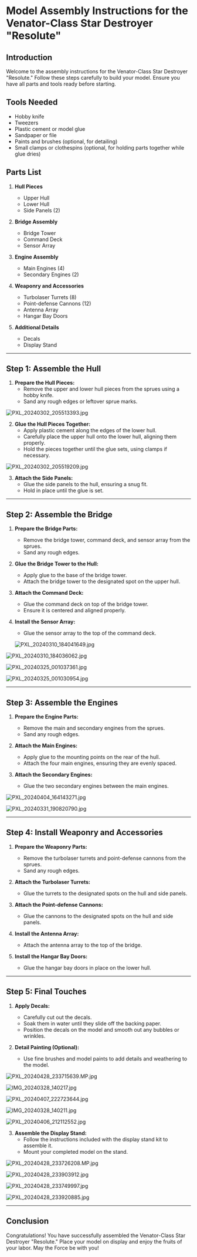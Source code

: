 # Model Assembly Instructions for the Venator-Class Star Destroyer "Resolute"

## Introduction

Welcome to the assembly instructions for the Venator-Class Star Destroyer "Resolute." Follow these steps carefully to build your model. Ensure you have all parts and tools ready before starting.

## Tools Needed
- Hobby knife
- Tweezers
- Plastic cement or model glue
- Sandpaper or file
- Paints and brushes (optional, for detailing)
- Small clamps or clothespins (optional, for holding parts together while glue dries)

## Parts List
1. **Hull Pieces**
   - Upper Hull
   - Lower Hull
   - Side Panels (2)

2. **Bridge Assembly**
   - Bridge Tower
   - Command Deck
   - Sensor Array

3. **Engine Assembly**
   - Main Engines (4)
   - Secondary Engines (2)

4. **Weaponry and Accessories**
   - Turbolaser Turrets (8)
   - Point-defense Cannons (12)
   - Antenna Array
   - Hangar Bay Doors

5. **Additional Details**
   - Decals
   - Display Stand

---

## Step 1: Assemble the Hull

1. **Prepare the Hull Pieces:**
   - Remove the upper and lower hull pieces from the sprues using a hobby knife.
   - Sand any rough edges or leftover sprue marks.

![PXL_20240302_205513393.jpg](https://github.com/driter7958/Venator-Class-Star-Destroyer-Resolute/assets/169092499/055886c8-fde1-474b-8f5e-7ebe1ad9f281)


2. **Glue the Hull Pieces Together:**
   - Apply plastic cement along the edges of the lower hull.
   - Carefully place the upper hull onto the lower hull, aligning them properly.
   - Hold the pieces together until the glue sets, using clamps if necessary.

![PXL_20240302_205519209.jpg](https://github.com/driter7958/Venator-Class-Star-Destroyer-Resolute/assets/169092499/98bc1b02-c99b-4370-96a0-a3214c94a2b8)


3. **Attach the Side Panels:**
   - Glue the side panels to the hull, ensuring a snug fit.
   - Hold in place until the glue is set.

---

## Step 2: Assemble the Bridge

1. **Prepare the Bridge Parts:**
   - Remove the bridge tower, command deck, and sensor array from the sprues.
   - Sand any rough edges.

2. **Glue the Bridge Tower to the Hull:**
   - Apply glue to the base of the bridge tower.
   - Attach the bridge tower to the designated spot on the upper hull.

3. **Attach the Command Deck:**
   - Glue the command deck on top of the bridge tower.
   - Ensure it is centered and aligned properly.

4. **Install the Sensor Array:**
   - Glue the sensor array to the top of the command deck.


   ![PXL_20240310_184041649.jpg](https://github.com/driter7958/Venator-Class-Star-Destroyer-Resolute/assets/169092499/799df54d-1cce-4352-9876-b93d4e1c0924)

![PXL_20240310_184036062.jpg](https://github.com/driter7958/Venator-Class-Star-Destroyer-Resolute/assets/169092499/84712b19-68a8-436c-ace0-6b2d33339e35)

![PXL_20240325_001037361.jpg](https://github.com/driter7958/Venator-Class-Star-Destroyer-Resolute/assets/169092499/7d7e04d5-7a62-49d9-a63f-bcb45a146a75)

![PXL_20240325_001030954.jpg](https://github.com/driter7958/Venator-Class-Star-Destroyer-Resolute/assets/169092499/af8b7f3a-a264-4209-94b4-c0441de66617)



---

## Step 3: Assemble the Engines

1. **Prepare the Engine Parts:**
   - Remove the main and secondary engines from the sprues.
   - Sand any rough edges.

2. **Attach the Main Engines:**
   - Apply glue to the mounting points on the rear of the hull.
   - Attach the four main engines, ensuring they are evenly spaced.

3. **Attach the Secondary Engines:**
   - Glue the two secondary engines between the main engines.

![PXL_20240404_164143271.jpg](https://github.com/driter7958/Venator-Class-Star-Destroyer-Resolute/assets/169092499/da9fdcd0-bd00-4975-9181-87fb397913b2)

![PXL_20240331_190820790.jpg](https://github.com/driter7958/Venator-Class-Star-Destroyer-Resolute/assets/169092499/0ee07df1-c4de-46a0-9c34-5e62beffac44)


---

## Step 4: Install Weaponry and Accessories

1. **Prepare the Weaponry Parts:**
   - Remove the turbolaser turrets and point-defense cannons from the sprues.
   - Sand any rough edges.

2. **Attach the Turbolaser Turrets:**
   - Glue the turrets to the designated spots on the hull and side panels.

3. **Attach the Point-defense Cannons:**
   - Glue the cannons to the designated spots on the hull and side panels.

4. **Install the Antenna Array:**
   - Attach the antenna array to the top of the bridge.

5. **Install the Hangar Bay Doors:**
   - Glue the hangar bay doors in place on the lower hull.

---

## Step 5: Final Touches

1. **Apply Decals:**
   - Carefully cut out the decals.
   - Soak them in water until they slide off the backing paper.
   - Position the decals on the model and smooth out any bubbles or wrinkles.

2. **Detail Painting (Optional):**
   - Use fine brushes and model paints to add details and weathering to the model.


![PXL_20240428_233715639.MP.jpg](https://github.com/driter7958/Venator-Class-Star-Destroyer-Resolute/assets/169092499/91e5037f-f39d-441e-afda-d3a5eab4685b)

![IMG_20240328_140217.jpg](https://github.com/driter7958/Venator-Class-Star-Destroyer-Resolute/assets/169092499/13019a12-6c6f-4e42-9d60-4b648e38e384)

![PXL_20240407_222723644.jpg](https://github.com/driter7958/Venator-Class-Star-Destroyer-Resolute/assets/169092499/61a8ed21-308a-4f28-8630-e9ef996e9744)

![IMG_20240328_140211.jpg](https://github.com/driter7958/Venator-Class-Star-Destroyer-Resolute/assets/169092499/637f49d5-f555-4ddf-8140-23053ca285e1)

![PXL_20240406_212112552.jpg](https://github.com/driter7958/Venator-Class-Star-Destroyer-Resolute/assets/169092499/7776099f-f857-47ea-893f-05705da3a42e)



3. **Assemble the Display Stand:**
   - Follow the instructions included with the display stand kit to assemble it.
   - Mount your completed model on the stand.


![PXL_20240428_233726208.MP.jpg](https://github.com/driter7958/Venator-Class-Star-Destroyer-Resolute/assets/169092499/47ff1392-20d2-45ca-aebb-a8dfeae0c862)

![PXL_20240428_233903912.jpg](https://github.com/driter7958/Venator-Class-Star-Destroyer-Resolute/assets/169092499/c2229730-a1d5-4522-85f5-025957b8ead5)

![PXL_20240428_233749997.jpg](https://github.com/driter7958/Venator-Class-Star-Destroyer-Resolute/assets/169092499/30ccb878-7466-4b3b-9e80-da9f4d5aa7c8)

![PXL_20240428_233920885.jpg](https://github.com/driter7958/Venator-Class-Star-Destroyer-Resolute/assets/169092499/a943cc0b-9b0c-4b26-a700-3aebfff7d1f4)


---

## Conclusion

Congratulations! You have successfully assembled the Venator-Class Star Destroyer "Resolute." Place your model on display and enjoy the fruits of your labor. May the Force be with you!

```
